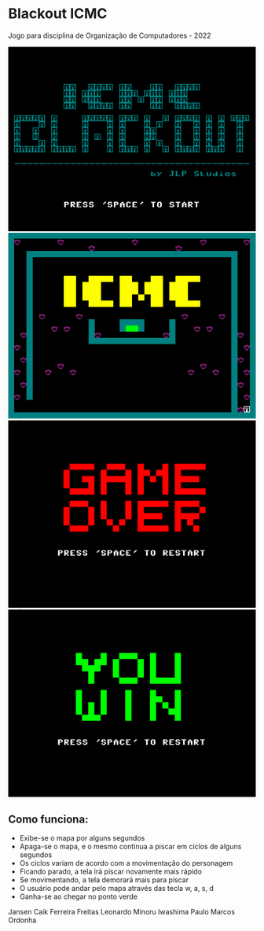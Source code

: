 # Blackout ICMC
Jogo para disciplina de Organização de Computadores - 2022

![image of game](Imgs/Start.png)
![image of game](Imgs/Map.png)
![image of game](Imgs/GameOver.png)
![image of game](Imgs/Win.png)


## Como funciona:
- Exibe-se o mapa por alguns segundos
- Apaga-se o mapa, e o mesmo continua a piscar em ciclos de alguns segundos
- Os ciclos variam de acordo com a movimentação do personagem
- Ficando parado, a tela irá piscar novamente mais rápido
- Se movimentando, a tela demorará mais para piscar
- O usuário pode andar pelo mapa através das tecla w, a, s, d
- Ganha-se ao chegar no ponto verde




Jansen Caik Ferreira Freitas
Leonardo Minoru Iwashima
Paulo Marcos Ordonha
